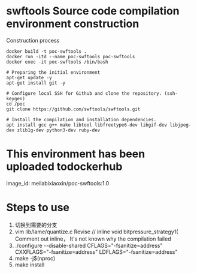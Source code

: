 # swftools Source code compilation environment construction
Construction process
```shell
docker build -t poc-swftools .
docker run -itd --name poc-swftools poc-swftools
docker exec -it poc-swftools /bin/bash

# Preparing the initial environment
apt-get update -y
apt-get install git -y

# Configure local SSH for Github and clone the repository. (ssh-keygen)
cd /poc
git clone https://github.com/swftools/swftools.git

# Install the compilation and installation dependencies.
apt install gcc g++ make libtool libfreetype6-dev libgif-dev libjpeg-dev zlib1g-dev python3-dev ruby-dev
```

# This environment has been uploaded todockerhub
image_id: meilabixiaoxin/poc-swftools:1.0
# Steps to use

1. 切换到需要的分支
2.  vim lib/lame/quantize.c Revise // inline
void bitpressure_strategy1( Comment out inline， It's not known why the compilation failed
3. ./configure --disable-shared CFLAGS="-fsanitize=address" CXXFLAGS="-fsanitize=address" LDFLAGS="-fsanitize=address"
4. make -j$(nproc)
5. make install